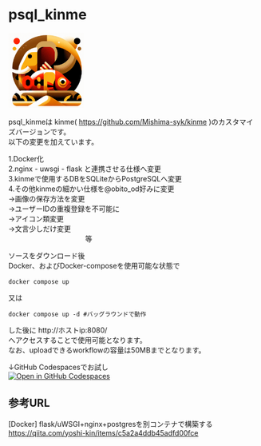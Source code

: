# psql_kinme

<img src="app/static/psql_kinme_final.png" width="30%">


psql_kinmeは kinme( https://github.com/Mishima-syk/kinme )のカスタマイズバージョンです。<br>
以下の変更を加えています。

1.Docker化<br>
2.nginx - uwsgi - flask と連携させる仕様へ変更<br>
3.kinmeで使用するDBをSQLiteからPostgreSQLへ変更<br>
4.その他kinmeの細かい仕様を@obito_od好みに変更<br>
    →画像の保存方法を変更<br>
    →ユーザーIDの重複登録を不可能に<br>
    →アイコン類変更<br>
    →文言少しだけ変更<br>
    　　　　　　　　　　　等

ソースをダウンロード後<br>
Docker、およびDocker-composeを使用可能な状態で

    docker compose up
    
又は

    docker compose up -d #バッグラウンドで動作

した後に
http://ホストip:8080/<br>
へアクセスすることで使用可能となります。<br>
なお、uploadできるworkflowの容量は50MBまでとなります。

↓GitHub Codespacesでお試し<br>
[![Open in GitHub Codespaces](https://github.com/codespaces/badge.svg)](https://github.com/codespaces/new?hide_repo_select=true&ref=main&repo=835495671&skip_quickstart=true)
<br>







## 参考URL
[Docker] flask/uWSGI+nginx+postgresを別コンテナで構築する<br>
https://qiita.com/yoshi-kin/items/c5a2a4ddb45adfd00fce
